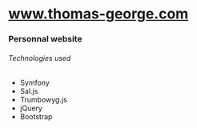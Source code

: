 # www.thomas-george.com
### Personnal website

###### Technologies used
* Symfony
* Sal.js
* Trumbowyg.js
* jQuery
* Bootstrap
